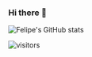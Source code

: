 ### Hi there :metal:

![Felipe's GitHub stats](https://github-readme-stats.vercel.app/api?username=damassa&show_icons=true&theme=synthwave)


![visitors](https://visitor-badge.glitch.me/badge?page_id=page.id&left_color=green&right_color=red)
